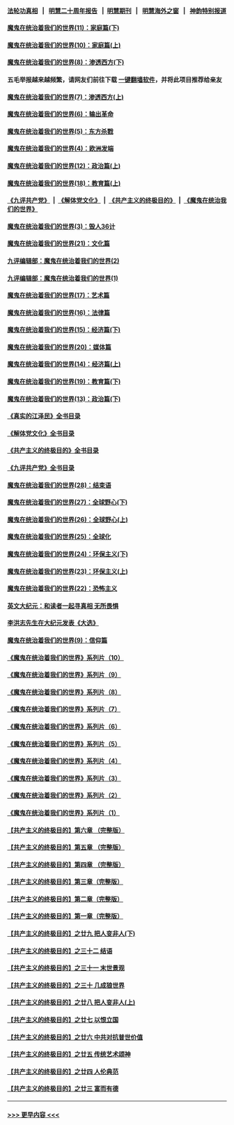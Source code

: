 #### [法轮功真相](https://github.com/gfw-breaker/truth/blob/master/README.md?t=0) &nbsp;&nbsp;|&nbsp;&nbsp; [明慧二十周年报告](https://github.com/gfw-breaker/mh-reports/blob/master/README.md?t=0) &nbsp;&nbsp;|&nbsp;&nbsp;[明慧期刊](https://github.com/gfw-breaker/mh-qikan) &nbsp;&nbsp;|&nbsp;&nbsp; [明慧海外之窗](https://github.com/gfw-breaker/mh-news/blob/master/README.md?t=0) &nbsp;&nbsp;|&nbsp;&nbsp; [神韵特别报道](https://github.com/gfw-breaker/mh-news/blob/master/shenyun.md?t=0)
#### [魔鬼在统治着我们的世界(11)：家庭篇(下)](../pages/nsc422/n10440961.md?t=12240343) 
#### [魔鬼在统治着我们的世界(10)：家庭篇(上)](../pages/nsc422/n10435448.md?t=12240343) 
#### [魔鬼在统治着我们的世界(8)：渗透西方(下)](../pages/nsc422/n10429603.md?t=12240343) 
#### 五毛举报越来越频繁，请网友们前往下载 [一键翻墙软件](https://github.com/gfw-breaker/ssr-accounts)，并将此项目推荐给亲友
#### [魔鬼在统治着我们的世界(7)：渗透西方(上)](../pages/nsc422/n10426013.md?t=12240343) 
#### [魔鬼在统治着我们的世界(6)：输出革命](../pages/nsc422/n10421536.md?t=12240343) 
#### [魔鬼在统治着我们的世界(5)：东方杀戮](../pages/nsc422/n10417707.md?t=12240343) 
#### [魔鬼在统治着我们的世界(4)：欧洲发端](../pages/nsc422/n10414890.md?t=12240343) 
#### [魔鬼在统治着我们的世界(12)：政治篇(上)](../pages/nsc422/n10444576.md?t=12240343) 
#### [魔鬼在统治着我们的世界(18)：教育篇(上)](../pages/nsc422/n10526970.md?t=12240343) 
#### [《九评共产党》](https://github.com/begood0513/9ping.md/blob/master/README.md) &nbsp;|&nbsp; [《解体党文化》](../../../../jtdwh.md/blob/master/README.md)  &nbsp;|&nbsp; [《共产主义的终极目的》](../../../../gczydzjmd.md/blob/master/README.md) &nbsp;|&nbsp; [《魔鬼在统治我们的世界》](../../../../mgztzwmdsj.md/blob/master/README.md) 
#### [魔鬼在统治着我们的世界(3)：毁人36计](../pages/nsc422/n10411583.md?t=12240343) 
#### [魔鬼在统治着我们的世界(21)：文化篇](../pages/nsc422/n10597706.md?t=12240343) 
#### [九评编辑部：魔鬼在统治着我们的世界(2)](../pages/nsc422/n10410036.md?t=12240343) 
#### [九评编辑部：魔鬼在统治着我们的世界(1)](../pages/nsc422/n10406825.md?t=12240343) 
#### [魔鬼在统治着我们的世界(17)：艺术篇](../pages/nsc422/n10499093.md?t=12240343) 
#### [魔鬼在统治着我们的世界(16)：法律篇](../pages/nsc422/n10485969.md?t=12240343) 
#### [魔鬼在统治着我们的世界(15)：经济篇(下)](../pages/nsc422/n10469975.md?t=12240343) 
#### [魔鬼在统治着我们的世界(20)：媒体篇](../pages/nsc422/n10586579.md?t=12240343) 
#### [魔鬼在统治着我们的世界(14)：经济篇(上)](../pages/nsc422/n10457370.md?t=12240343) 
#### [魔鬼在统治着我们的世界(19)：教育篇(下)](../pages/nsc422/n10564808.md?t=12240343) 
#### [魔鬼在统治着我们的世界(13)：政治篇(下)](../pages/nsc422/n10448270.md?t=12240343) 
#### [《真实的江泽民》全书目录](../pages/nsc422/n13721399.md?t=12240343) 
#### [《解体党文化》全书目录](../pages/nsc422/n13721157.md?t=12240343) 
#### [《共产主义的终极目的》全书目录](../pages/nsc422/n13721048.md?t=12240343) 
#### [《九评共产党》全书目录](../pages/nsc422/n13708085.md?t=12240343) 
#### [魔鬼在统治着我们的世界(28)：结束语](../pages/nsc422/n10936246.md?t=12240343) 
#### [魔鬼在统治着我们的世界(27)：全球野心(下)](../pages/nsc422/n10928319.md?t=12240343) 
#### [魔鬼在统治着我们的世界(26)：全球野心(上)](../pages/nsc422/n10900318.md?t=12240343) 
#### [魔鬼在统治着我们的世界(25)：全球化](../pages/nsc422/n10788205.md?t=12240343) 
#### [魔鬼在统治着我们的世界(24)：环保主义(下)](../pages/nsc422/n10695307.md?t=12240343) 
#### [魔鬼在统治着我们的世界(23)：环保主义(上)](../pages/nsc422/n10688613.md?t=12240343) 
#### [魔鬼在统治着我们的世界(22)：恐怖主义](../pages/nsc422/n10614727.md?t=12240343) 
#### [英文大纪元：和读者一起寻真相 无所畏惧](../pages/nsc422/n12542027.md?t=12240343) 
#### [李洪志先生在大纪元发表《大选》](../pages/nsc422/n12534746.md?t=12240343) 
#### [魔鬼在统治着我们的世界(9)：信仰篇](../pages/nsc422/n10432159.md?t=12240343) 
#### [《魔鬼在统治着我们的世界》系列片（10）](../pages/nsc422/n12292670.md?t=12240343) 
#### [《魔鬼在统治着我们的世界》系列片（9）](../pages/nsc422/n12290859.md?t=12240343) 
#### [《魔鬼在统治着我们的世界》系列片（8）](../pages/nsc422/n12287445.md?t=12240343) 
#### [《魔鬼在统治着我们的世界》系列片（7）](../pages/nsc422/n12283425.md?t=12240343) 
#### [《魔鬼在统治着我们的世界》系列片（6）](../pages/nsc422/n12282314.md?t=12240343) 
#### [《魔鬼在统治着我们的世界》系列片（5）](../pages/nsc422/n12281419.md?t=12240343) 
#### [《魔鬼在统治着我们的世界》系列片（4）](../pages/nsc422/n12274024.md?t=12240343) 
#### [《魔鬼在统治着我们的世界》系列片（3）](../pages/nsc422/n12271322.md?t=12240343) 
#### [《魔鬼在统治着我们的世界》系列片（2）](../pages/nsc422/n12269049.md?t=12240343) 
#### [《魔鬼在统治着我们的世界》系列片（1）](../pages/nsc422/n12267575.md?t=12240343) 
#### [【共产主义的终极目的】第六章 （完整版）](../pages/nsc422/n11428913.md?t=12240343) 
#### [【共产主义的终极目的】第五章 （完整版）](../pages/nsc422/n11428912.md?t=12240343) 
#### [【共产主义的终极目的】第四章 （完整版）](../pages/nsc422/n11428907.md?t=12240343) 
#### [【共产主义的终极目的】第三章（完整版）](../pages/nsc422/n11428848.md?t=12240343) 
#### [【共产主义的终极目的】第二章（完整版）](../pages/nsc422/n11428831.md?t=12240343) 
#### [【共产主义的终极目的】第一章（完整版）](../pages/nsc422/n11417651.md?t=12240343) 
#### [【共产主义的终极目的】之廿九 把人变非人(下)](../pages/nsc422/n11344140.md?t=12240343) 
#### [【共产主义的终极目的】之三十二 结语](../pages/nsc422/n11360535.md?t=12240343) 
#### [【共产主义的终极目的】之三十一 末世景观](../pages/nsc422/n11351129.md?t=12240343) 
#### [【共产主义的终极目的】之三十 几成狼世界](../pages/nsc422/n11348280.md?t=12240343) 
#### [【共产主义的终极目的】之廿八 把人变非人(上)](../pages/nsc422/n11340492.md?t=12240343) 
#### [【共产主义的终极目的】之廿七 以恨立国](../pages/nsc422/n11336944.md?t=12240343) 
#### [【共产主义的终极目的】之廿六 中共对抗普世价值](../pages/nsc422/n11324785.md?t=12240343) 
#### [【共产主义的终极目的】之廿五 传统艺术颂神](../pages/nsc422/n11296396.md?t=12240343) 
#### [【共产主义的终极目的】之廿四 人伦典范](../pages/nsc422/n11296397.md?t=12240343) 
#### [【共产主义的终极目的】之廿三 富而有德](../pages/nsc422/n11283598.md?t=12240343) 

----
#### [ >>> 更早内容 <<< ](../indexes/nsc422-earlier.md)

